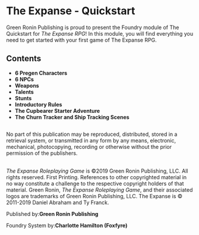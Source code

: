 <h1>The Expanse - Quickstart</h1>
            <p>Green Ronin Publishing is proud to present the Foundry module of The Quickstart for <i>The Expanse RPG</i>! In this module, you will find everything you need to get started with your first game of The Expanse RPG.</p>
            <h2>Contents</h2>
            <ul>
            <li><b>6 Pregen Characters</li>
            <li>6 NPCs</li>
            <li>Weapons</li>
            <li>Talents</li>
            <li>Stunts</li>
            <li>Introductory Rules</li>
            <li>The Cupbearer Starter Adventure</li>
            <li>The Churn Tracker and Ship Tracking Scenes</b></li>
            </ul>
            <h2></h2>
            
<p>No part of this publication may be reproduced, distributed, stored in a retrieval system, or transmitted in any form by any means, electronic, mechanical, photocopying, recording or otherwise without the prior permission of the publishers.<br><br></p>

<p><i>The Expanse Roleplaying Game</i> is ©2019 Green Ronin Publishing, LLC. All rights reserved. First Printing. References to other copyrighted material
            in no way constitute a challenge to the respective copyright holders of that material. Green Ronin, <i>The Expanse Roleplaying Game</i>,
            and their associated logos are trademarks of Green Ronin Publishing, LLC. The Expanse is © 2011-2019 Daniel Abraham and Ty Franck.</br>


Published by:<b>Green Ronin Publishing</b>

Foundry System by:<b>Charlotte Hamilton (Foxfyre)</b><br>

<a href="mailto:letsplay@greenronin.com"></a></p>
